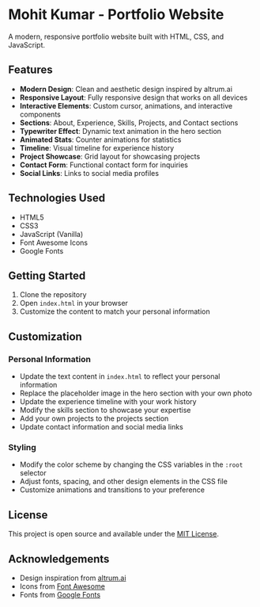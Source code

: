 # Mohit Kumar - Portfolio Website

A modern, responsive portfolio website built with HTML, CSS, and JavaScript.

## Features

- **Modern Design**: Clean and aesthetic design inspired by altrum.ai
- **Responsive Layout**: Fully responsive design that works on all devices
- **Interactive Elements**: Custom cursor, animations, and interactive components
- **Sections**: About, Experience, Skills, Projects, and Contact sections
- **Typewriter Effect**: Dynamic text animation in the hero section
- **Animated Stats**: Counter animations for statistics
- **Timeline**: Visual timeline for experience history
- **Project Showcase**: Grid layout for showcasing projects
- **Contact Form**: Functional contact form for inquiries
- **Social Links**: Links to social media profiles

## Technologies Used

- HTML5
- CSS3
- JavaScript (Vanilla)
- Font Awesome Icons
- Google Fonts

## Getting Started

1. Clone the repository
2. Open `index.html` in your browser
3. Customize the content to match your personal information

## Customization

### Personal Information

- Update the text content in `index.html` to reflect your personal information
- Replace the placeholder image in the hero section with your own photo
- Update the experience timeline with your work history
- Modify the skills section to showcase your expertise
- Add your own projects to the projects section
- Update contact information and social media links

### Styling

- Modify the color scheme by changing the CSS variables in the `:root` selector
- Adjust fonts, spacing, and other design elements in the CSS file
- Customize animations and transitions to your preference

## License

This project is open source and available under the [MIT License](LICENSE).

## Acknowledgements

- Design inspiration from [altrum.ai](https://www.altrum.ai/)
- Icons from [Font Awesome](https://fontawesome.com/)
- Fonts from [Google Fonts](https://fonts.google.com/) 